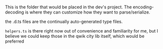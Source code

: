This is the folder that would be placed in the dev's project. The encoding-decoding is where they can customize how they want to parse/serialize. 

the .d.ts files are the continually auto-generated type files. 

`helpers.ts` is there right now out of convenience and familiarity for me, but I believe we could keep those in the qwik city lib itself, which would be preferred